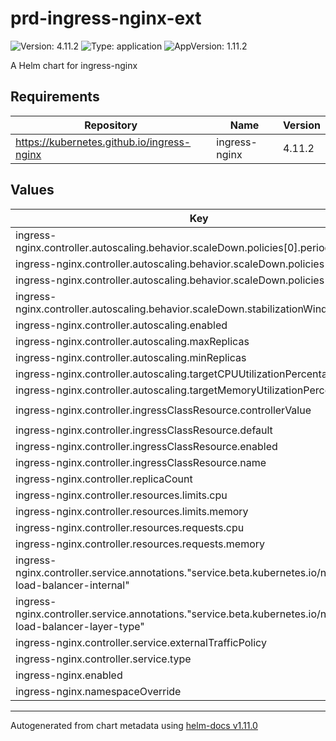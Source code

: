 # prd-ingress-nginx-ext

![Version: 4.11.2](https://img.shields.io/badge/Version-4.11.2-informational?style=flat-square) ![Type: application](https://img.shields.io/badge/Type-application-informational?style=flat-square) ![AppVersion: 1.11.2](https://img.shields.io/badge/AppVersion-1.11.2-informational?style=flat-square)

A Helm chart for ingress-nginx

## Requirements

| Repository | Name | Version |
|------------|------|---------|
| https://kubernetes.github.io/ingress-nginx | ingress-nginx | 4.11.2 |

## Values

| Key | Type | Default | Description |
|-----|------|---------|-------------|
| ingress-nginx.controller.autoscaling.behavior.scaleDown.policies[0].periodSeconds | int | `15` |  |
| ingress-nginx.controller.autoscaling.behavior.scaleDown.policies[0].type | string | `"Percent"` |  |
| ingress-nginx.controller.autoscaling.behavior.scaleDown.policies[0].value | int | `100` |  |
| ingress-nginx.controller.autoscaling.behavior.scaleDown.stabilizationWindowSeconds | int | `300` |  |
| ingress-nginx.controller.autoscaling.enabled | bool | `true` |  |
| ingress-nginx.controller.autoscaling.maxReplicas | int | `5` |  |
| ingress-nginx.controller.autoscaling.minReplicas | int | `2` |  |
| ingress-nginx.controller.autoscaling.targetCPUUtilizationPercentage | int | `80` |  |
| ingress-nginx.controller.autoscaling.targetMemoryUtilizationPercentage | int | `80` |  |
| ingress-nginx.controller.ingressClassResource.controllerValue | string | `"k8s.io/ingress-nginx"` |  |
| ingress-nginx.controller.ingressClassResource.default | bool | `true` |  |
| ingress-nginx.controller.ingressClassResource.enabled | bool | `true` |  |
| ingress-nginx.controller.ingressClassResource.name | string | `"nginx"` |  |
| ingress-nginx.controller.replicaCount | int | `2` |  |
| ingress-nginx.controller.resources.limits.cpu | string | `"300m"` |  |
| ingress-nginx.controller.resources.limits.memory | string | `"128Mi"` |  |
| ingress-nginx.controller.resources.requests.cpu | string | `"300m"` |  |
| ingress-nginx.controller.resources.requests.memory | string | `"128Mi"` |  |
| ingress-nginx.controller.service.annotations."service.beta.kubernetes.io/ncloud-load-balancer-internal" | string | `"false"` |  |
| ingress-nginx.controller.service.annotations."service.beta.kubernetes.io/ncloud-load-balancer-layer-type" | string | `"nlb"` |  |
| ingress-nginx.controller.service.externalTrafficPolicy | string | `"Cluster"` |  |
| ingress-nginx.controller.service.type | string | `"LoadBalancer"` |  |
| ingress-nginx.enabled | bool | `true` |  |
| ingress-nginx.namespaceOverride | string | `"ingress-nginx"` |  |

----------------------------------------------
Autogenerated from chart metadata using [helm-docs v1.11.0](https://github.com/norwoodj/helm-docs/releases/v1.11.0)

